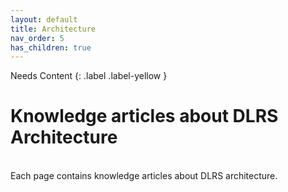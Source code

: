 ```yaml
---
layout: default
title: Architecture
nav_order: 5
has_children: true
---
```


Needs Content
{: .label .label-yellow }

# Knowledge articles about DLRS Architecture

<br/>
Each page contains knowledge articles about DLRS architecture.
